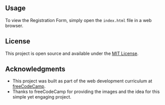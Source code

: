 
## Usage

To view the Registration Form, simply open the `index.html` file in a web browser.

## License

This project is open source and available under the [MIT License](LICENSE.md).

## Acknowledgments

- This project was built as part of the web development curriculum at [freeCodeCamp](https://www.freecodecamp.org).
- Thanks to freeCodeCamp for providing the images and the idea for this simple yet engaging project.

